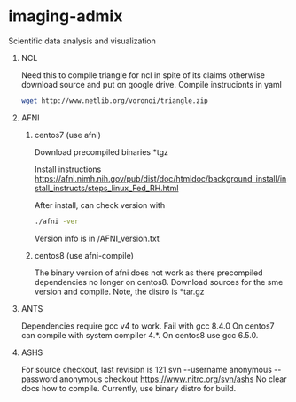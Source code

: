 # imaging-admix
Scientific data analysis and visualization

1. NCL

   Need this to compile triangle for ncl in spite of its claims otherwise
   download source and put on google drive. Compile instrucionts in yaml

   ```bash
   wget http://www.netlib.org/voronoi/triangle.zip
   ```

1. AFNI

   1. centos7  (use afni)

      Download precompiled binaries *tgz

      Install instructions https://afni.nimh.nih.gov/pub/dist/doc/htmldoc/background_install/install_instructs/steps_linux_Fed_RH.html

      After install, can check version with

      ```bash
      ./afni -ver
      ```

      Version info is in <install-path>/AFNI_version.txt

   1. centos8  (use afni-compile)

      The binary version  of afni does not work as there precompiled dependencies no longer on centos8.
      Download sources for the sme version and compile. Note, the distro is *tar.gz

1. ANTS

   Dependencies  require gcc v4 to work. Fail with gcc 8.4.0
   On centos7 can compile with system compiler 4.*. On centos8 use gcc 6.5.0.

1. ASHS

   For source checkout, last revision is 121
   svn --username anonymous --password anonymous checkout https://www.nitrc.org/svn/ashs
   No clear docs how to compile. Currently, use binary distro for build.
